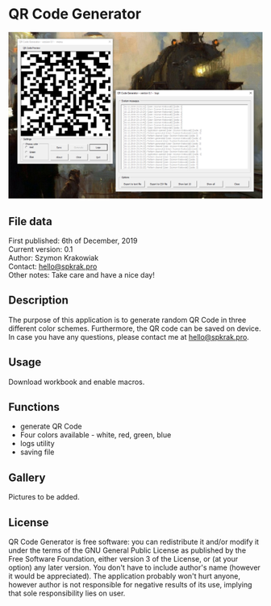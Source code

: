 # QR Code Generator 
![QR Code Generator logo](https://github.com/SPKrak/VBA-simulations/blob/master/01-QR-code-generator/img/logo.PNG)

## File data
First published: 6th of December, 2019\
Current version: 0.1\
Author: Szymon Krakowiak\
Contact: hello@spkrak.pro\
Other notes: Take care and have a nice day!

## Description
The purpose of this application is to generate random QR Code in three different color schemes. Furthermore, the QR code can be saved on device. In case you have any questions, please contact me at hello@spkrak.pro.

## Usage
Download workbook and enable macros.

## Functions
- generate QR Code
- Four colors available - white, red, green, blue
- logs utility
- saving file

## Gallery
Pictures to be added.

## License
QR Code Generator is free software: you can redistribute it and/or modify it under the terms of the GNU General Public License as published by the Free Software Foundation, either version 3 of the License, or (at your option) any later version. You don't have to include author's name (however it would be appreciated). The application probably won't hurt anyone, however author is not responsible for negative results of its use, implying that sole responsibility lies on user.
